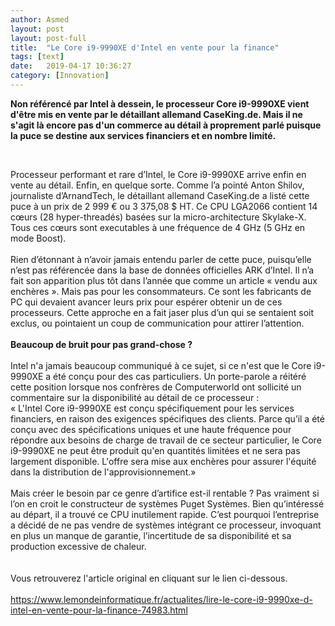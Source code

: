 ```yaml
---
author: Asmed
layout: post
layout: post-full
title:  "Le Core i9-9990XE d'Intel en vente pour la finance"
tags: [text]
date:   2019-04-17 10:36:27
category: [Innovation]
---
```


**Non référencé par Intel à dessein, le processeur Core i9-9990XE vient d'être mis en vente par le détaillant allemand CaseKing.de. Mais il ne s'agit là encore pas d'un commerce au détail à proprement parlé puisque la puce se destine aux services financiers et en nombre limité.**  

<br/>

Processeur performant et rare d’Intel, le Core i9-9990XE arrive enfin en vente au détail. Enfin, en quelque sorte. Comme l’a pointé Anton Shilov, journaliste d’ArnandTech, le détaillant allemand CaseKing.de a listé cette puce à un prix de 2 999 € ou 3 375,08 $ HT. Ce CPU LGA2066 contient 14 cœurs (28 hyper-threadés) basées sur la micro-architecture Skylake-X. Tous ces cœurs sont executables à une fréquence de 4 GHz (5 GHz en mode Boost).  
<br/>
Rien d’étonnant à n’avoir jamais entendu parler de cette puce, puisqu’elle n’est pas référencée dans la base de données officielles ARK d’Intel. Il n’a fait son apparition plus tôt dans l’année que comme un article « vendu aux enchères ». Mais pas pour les consommateurs. Ce sont les fabricants de PC qui devaient avancer leurs prix pour espérer obtenir un de ces processeurs. Cette approche en a fait jaser plus d’un qui se sentaient soit exclus, ou pointaient un coup de communication pour attirer l’attention.  
<br/>
**Beaucoup de bruit pour pas grand-chose ?**  
<br/>
Intel n'a jamais beaucoup communiqué à ce sujet, si ce n'est que le Core i9-9990XE a été conçu pour des cas particuliers. Un porte-parole a réitéré cette position lorsque nos confrères de Computerworld ont sollicité un commentaire sur la disponibilité au détail de ce processeur :   
« L'Intel Core i9-9990XE est conçu spécifiquement pour les services financiers, en raison des exigences spécifiques des clients. Parce qu’il a été conçu avec des spécifications uniques et une haute fréquence pour répondre aux besoins de charge de travail de ce secteur particulier, le Core i9-9990XE ne peut être produit qu'en quantités limitées et ne sera pas largement disponible. L'offre sera mise aux enchères pour assurer l'équité dans la distribution de l'approvisionnement.»  
<br/>
Mais créer le besoin par ce genre d’artifice est-il rentable ? Pas vraiment si l’on en croit le constructeur de systèmes Puget Systèmes. Bien qu’intéressé au départ, il a trouvé ce CPU inutilement rapide. C’est pourquoi l’entreprise a décidé de ne pas vendre de systèmes intégrant ce processeur, invoquant en plus un manque de garantie, l’incertitude de sa disponibilité et sa production excessive de chaleur.  
<br/>
<br/>
Vous retrouverez l'article original en cliquant sur le lien ci-dessous.  
<br>
<https://www.lemondeinformatique.fr/actualites/lire-le-core-i9-9990xe-d-intel-en-vente-pour-la-finance-74983.html> 

